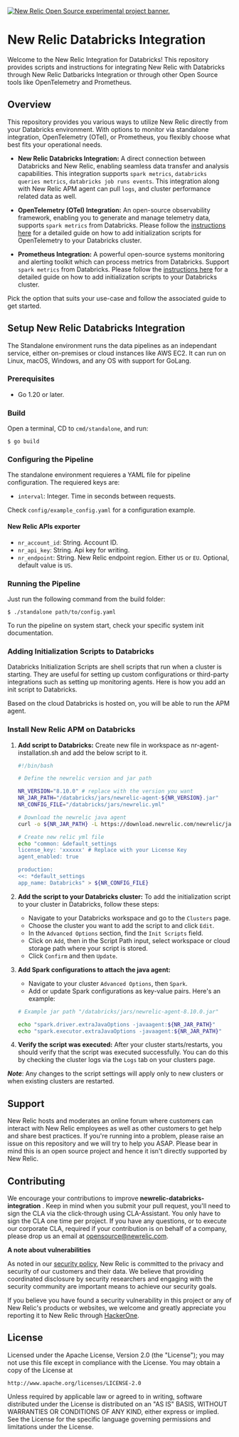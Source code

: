 <a href="https://opensource.newrelic.com/oss-category/#new-relic-experimental"><picture><source media="(prefers-color-scheme: dark)" srcset="https://github.com/newrelic/opensource-website/raw/main/src/images/categories/dark/Experimental.png"><source media="(prefers-color-scheme: light)" srcset="https://github.com/newrelic/opensource-website/raw/main/src/images/categories/Experimental.png"><img alt="New Relic Open Source experimental project banner." src="https://github.com/newrelic/opensource-website/raw/main/src/images/categories/Experimental.png"></picture></a>


# New Relic Databricks Integration

Welcome to the New Relic Integration for Databricks! This repository provides scripts and instructions for integrating New Relic with Databricks through New Relic Datbaricks Integration or through other Open Source tools like OpenTelemetry and Prometheus.

## Overview

This repository provides you various ways to utilize New Relic directly from your Databricks environment. With options to monitor via standalone integration, OpenTelemetry (OTel), or Prometheus, you flexibly choose what best fits your operational needs.

-  **New Relic Databricks Integration:** A direct connection between Databricks and New Relic, enabling seamless data transfer and analysis capabilities. This integration supports `spark metrics`, `databricks queries metrics`, `databricks job runs events`. This integration along with New Relic APM agent can pull `logs`, and cluster performance related data as well.


-  **OpenTelemetry (OTel) Integration:** An open-source observability framework, enabling you to generate and manage telemetry data, supports `spark metrics` from Databricks. Please follow the [instructions here](/opentelemetry/README.md) for a detailed guide on how to add initialization scripts for OpenTelemetry to your Databricks cluster.


-  **Prometheus Integration:** A powerful open-source systems monitoring and alerting toolkit which can process metrics from Databricks. Support `spark metrics` from Databricks. Please follow the [instructions here](link-to-the-instruction-page) for a detailed guide on how to add initialization scripts to your Databricks cluster.

Pick the option that suits your use-case and follow the associated guide to get started.


## Setup New Relic Databricks Integration

The Standalone environment runs the data pipelines as an independant service, either on-premises or cloud instances like AWS EC2. It can run on Linux, macOS, Windows, and any OS with support for GoLang.

### Prerequisites

- Go 1.20 or later.

### Build

Open a terminal, CD to `cmd/standalone`, and run:

```
$ go build
```

### Configuring the Pipeline

The standalone environment requieres a YAML file for pipeline configuration. The requiered keys are:

- `interval`: Integer. Time in seconds between requests.

Check `config/example_config.yaml` for a configuration example.


#### New Relic APIs exporter

- `nr_account_id`: String. Account ID.
- `nr_api_key`: String. Api key for writing.
- `nr_endpoint`: String. New Relic endpoint region. Either `US` or `EU`. Optional, default value is `US`.

### Running the Pipeline

Just run the following command from the build folder:

```
$ ./standalone path/to/config.yaml
```

To run the pipeline on system start, check your specific system init documentation.


### Adding Initialization Scripts to Databricks

Databricks Initialization Scripts are shell scripts that run when a cluster is starting. They are useful for setting up custom configurations or third-party integrations such as setting up monitoring agents. Here is how you add an init script to Databricks.

Based on the cloud Databricks is hosted on, you will be able to run the APM agent.

### Install New Relic APM on Databricks



1. **Add script to Databricks:** Create new file in workspace as nr-agent-installation.sh and add the below script to it.
   ```bash
   #!/bin/bash

   # Define the newrelic version and jar path
   
   NR_VERSION="8.10.0" # replace with the version you want
   NR_JAR_PATH="/databricks/jars/newrelic-agent-${NR_VERSION}.jar"
   NR_CONFIG_FILE="/databricks/jars/newrelic.yml"

   # Download the newrelic java agent
   curl -o ${NR_JAR_PATH} -L https://download.newrelic.com/newrelic/java-agent/newrelic-agent/${NR_VERSION}/newrelic-agent-${NR_VERSION}.jar

   # Create new relic yml file
   echo "common: &default_settings
   license_key: 'xxxxxx' # Replace with your License Key
   agent_enabled: true

   production:
   <<: *default_settings
   app_name: Databricks" > ${NR_CONFIG_FILE}
   ```

2. **Add the script to your Databricks cluster:** To add the initialization script to your cluster in Databricks, follow these steps:

   - Navigate to your Databricks workspace and go to the `Clusters` page.
   - Choose the cluster you want to add the script to and click `Edit`.
   - In the `Advanced Options` section, find the `Init Scripts` field.
   - Click on `Add`, then in the Script Path input, select workspace or cloud storage path where your script is stored.
   - Click `Confirm` and then `Update`.


3. **Add Spark configurations to attach the java agent:**

   * Navigate to your cluster `Advanced Options`, then `Spark`.
   - Add or update Spark configurations as key-value pairs. Here's an example:

    ```bash
    # Example jar path "/databricks/jars/newrelic-agent-8.10.0.jar"
   
    echo "spark.driver.extraJavaOptions -javaagent:${NR_JAR_PATH}"
    echo "spark.executor.extraJavaOptions -javaagent:${NR_JAR_PATH}"
    ```

4. **Verify the script was executed:** After your cluster starts/restarts, you should verify that the script was executed successfully. You can do this by checking the cluster logs via the `Logs` tab on your clusters page.

***Note***: Any changes to the script settings will apply only to new clusters or when existing clusters are restarted.

## Support

New Relic hosts and moderates an online forum where customers can interact with New Relic employees as well as other customers to get help and share best practices. If you're running into a problem, please raise an issue on this repository and we will try to help you ASAP. Please bear in mind this is an open source project and hence it isn't directly supported by New Relic.

## Contributing
We encourage your contributions to improve <strong>newrelic-databricks-integration</strong> . Keep in mind when you submit your pull request, you'll need to sign the CLA via the click-through using CLA-Assistant. You only have to sign the CLA one time per project.
If you have any questions, or to execute our corporate CLA, required if your contribution is on behalf of a company,  please drop us an email at opensource@newrelic.com.

**A note about vulnerabilities**

As noted in our [security policy](../../security/policy), New Relic is committed to the privacy and security of our customers and their data. We believe that providing coordinated disclosure by security researchers and engaging with the security community are important means to achieve our security goals.

If you believe you have found a security vulnerability in this project or any of New Relic's products or websites, we welcome and greatly appreciate you reporting it to New Relic through [HackerOne](https://hackerone.com/newrelic).

## License
Licensed under the Apache License, Version 2.0 (the "License");
you may not use this file except in compliance with the License.
You may obtain a copy of the License at

    http://www.apache.org/licenses/LICENSE-2.0

Unless required by applicable law or agreed to in writing, software
distributed under the License is distributed on an "AS IS" BASIS,
WITHOUT WARRANTIES OR CONDITIONS OF ANY KIND, either express or implied.
See the License for the specific language governing permissions and
limitations under the License.
